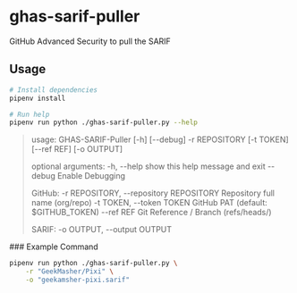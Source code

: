 # ghas-sarif-puller

GitHub Advanced Security to pull the SARIF

## Usage

```bash
# Install dependencies
pipenv install

# Run help
pipenv run python ./ghas-sarif-puller.py --help
```

> usage: GHAS-SARIF-Puller [-h] [--debug] -r REPOSITORY [-t TOKEN] [--ref REF] [-o OUTPUT]
> 
> optional arguments:
>   -h, --help            show this help message and exit
>   --debug               Enable Debugging
> 
> GitHub:
>   -r REPOSITORY, --repository REPOSITORY
>                         Repository full name (org/repo)
>   -t TOKEN, --token TOKEN
>                         GitHub PAT (default: $GITHUB_TOKEN)
>   --ref REF             Git Reference / Branch (refs/heads/<branch name>)
> 
> SARIF:
>   -o OUTPUT, --output OUTPUT

### Example Command

```bash
pipenv run python ./ghas-sarif-puller.py \
    -r "GeekMasher/Pixi" \
    -o "geekamsher-pixi.sarif"
```
